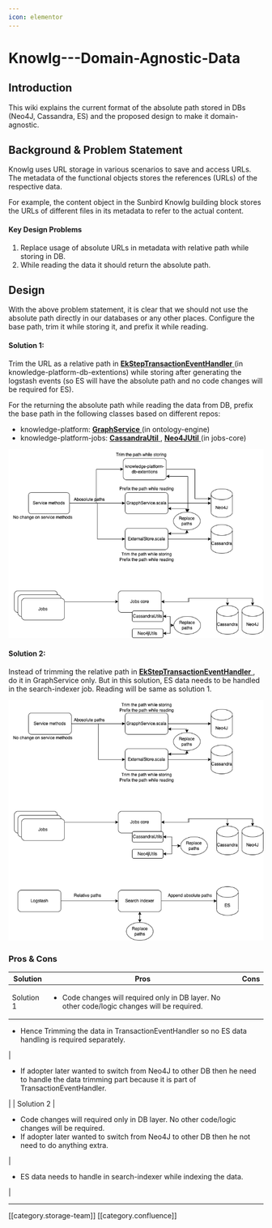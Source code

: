 ```yaml
---
icon: elementor
---
```


# Knowlg---Domain-Agnostic-Data

## Introduction

This wiki explains the current format of the absolute path stored in DBs (Neo4J, Cassandra, ES) and the proposed design to make it domain-agnostic.

## Background & Problem Statement

Knowlg uses URL storage in various scenarios to save and access URLs. The metadata of the functional objects stores the references (URLs) of the respective data.

For example, the content object in the Sunbird Knowlg building block stores the URLs of different files in its metadata to refer to the actual content.

#### Key Design Problems

1. Replace usage of absolute URLs in metadata with relative path while storing in DB.
2. While reading the data it should return the absolute path.

## Design

With the above problem statement, it is clear that we should not use the absolute path directly in our databases or any other places. Configure the base path, trim it while storing it, and prefix it while reading.

#### Solution 1:

Trim the URL as a relative path in [**EkStepTransactionEventHandler** ](https://github.com/project-sunbird/knowledge-platform-db-extensions/blob/release-4.1.0/neo4j-extensions/transaction-event-handler/src/main/java/org/sunbird/kernel/extension/EkStepTransactionEventHandler.java)(in knowledge-platform-db-extentions) while storing after generating the logstash events (so ES will have the absolute path and no code changes will be required for ES).

For the returning the absolute path while reading the data from DB, prefix the base path in the following classes based on different repos:

* knowledge-platform: [**GraphService** ](https://github.com/project-sunbird/knowledge-platform/blob/master/ontology-engine/graph-core\_2.11/src/main/scala/org/sunbird/graph/GraphService.scala)(in ontology-engine)
* knowledge-platform-jobs: [**CassandraUtil** ](https://github.com/project-sunbird/knowledge-platform-jobs/blob/master/jobs-core/src/main/scala/org/sunbird/job/util/CassandraUtil.scala), [**Neo4JUtil** ](https://github.com/project-sunbird/knowledge-platform-jobs/blob/master/jobs-core/src/main/scala/org/sunbird/job/util/Neo4JUtil.scala)(in jobs-core)

![](<../../../../.gitbook/assets/CNAME Knowlg design-Copy of Page-1.drawio.png>)

#### Solution 2:

Instead of trimming the relative path in [**EkStepTransactionEventHandler** ](https://github.com/project-sunbird/knowledge-platform-db-extensions/blob/release-4.1.0/neo4j-extensions/transaction-event-handler/src/main/java/org/sunbird/kernel/extension/EkStepTransactionEventHandler.java), do it in GraphService only. But in this solution, ES data needs to be handled in the search-indexer job. Reading will be same as solution 1.

![](<../../../../.gitbook/assets/CNAME Knowlg design-Page-1.drawio.png>)

### Pros & Cons

| **Solution** | **Pros**                                                                                                     | **Cons** |
| ------------ | ------------------------------------------------------------------------------------------------------------ | -------- |
| Solution 1   | <ul><li>Code changes will required only in DB layer. No other code/logic changes will be required.</li></ul> |          |

* Hence Trimming the data in TransactionEventHandler so no ES data handling is required separately.

|

* If adopter later wanted to switch from Neo4J to other DB then he need to handle the data trimming part because it is part of TransactionEventHandler.

\| | Solution 2 |

* Code changes will required only in DB layer. No other code/logic changes will be required.
* If adopter later wanted to switch from Neo4J to other DB then he not need to do anything extra.

|

* ES data needs to handle in search-indexer while indexing the data.

|

***

\[\[category.storage-team]] \[\[category.confluence]]

